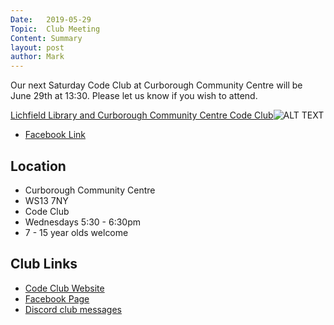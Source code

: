 ```yaml
---
Date:   2019-05-29
Topic:  Club Meeting
Content: Summary
layout: post
author: Mark
---
```

Our next Saturday Code Club at Curborough Community Centre will be June 29th at 13:30. Please let us know if you wish to attend.

[Lichfield Library and Curborough Community Centre Code Club](https://www.facebook.com/events/869439226724188/)![ALT TEXT](https://scontent.fbhx6-1.fna.fbcdn.net/v/t1.6435-9/61347702_2067682893358800_273833027300229120_n.jpg?stp=c120.0.720.720a_dst-jpg&_nc_cat=100&ccb=1-7&_nc_sid=b386c4&_nc_ohc=C1dJ7fGJ1RsAX_rqE7M&_nc_ht=scontent.fbhx6-1.fna&edm=AKK4YLsEAAAA&oh=00_AfAC3Ltnm3hfAPIELRiUYww1e4x_gc8PVOV4Qp5x7rENPA&oe=654E3AD3)

* [Facebook Link](https://www.facebook.com/1481985248595237/posts/2067681140025642/)

## Location

* Curborough Community Centre
* WS13 7NY
* Code Club
* Wednesdays 5:30 - 6:30pm
* 7 - 15 year olds welcome

## Club Links

* [Code Club Website](https://lichfield-code-club.github.io/)
* [Facebook Page](https://www.facebook.com/LichfieldCoders)
* [Discord club messages](https://discord.gg/szz6xGK)

